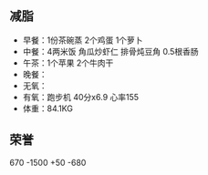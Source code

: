 ## 减脂 ##
* 早餐：1份茶碗蒸 2个鸡蛋 1个萝卜
* 中餐：4两米饭 角瓜炒虾仁 排骨炖豆角 0.5根香肠
* 午茶：1个苹果 2个牛肉干
* 晚餐：
* 无氧：
* 有氧：跑步机 40分x6.9 心率155
* 体重：84.1KG


## 荣誉 ##
670
-1500
+50
-680
